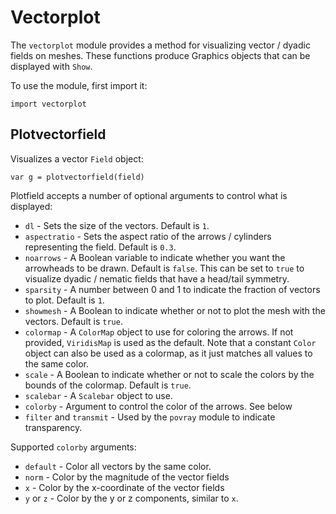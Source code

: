 [comment]: # (Vectorplot module help)
[version]: # (0.0.1)

# Vectorplot
[tagvectorplot]: # (vectorplot)

The `vectorplot` module provides a method for visualizing vector / dyadic fields on meshes. These functions produce Graphics objects that can be displayed with `Show`.

To use the module, first import it:

    import vectorplot

[showsubtopics]: # (subtopics)

## Plotvectorfield
[tagplotvectorfield]: # (plotvectorfield)

Visualizes a vector `Field` object:

    var g = plotvectorfield(field)

Plotfield accepts a number of optional arguments to control what is displayed:

* `dl` - Sets the size of the vectors. Default is `1`.
* `aspectratio` - Sets the aspect ratio of the arrows / cylinders representing the field. Default is `0.3`.
* `noarrows` - A Boolean variable to indicate whether you want the arrowheads to be drawn. Default is `false`. This can be set to `true` to visualize dyadic / nematic fields that have a head/tail symmetry.
* `sparsity` - A number between 0 and 1 to indicate the fraction of vectors to plot. Default is `1`.
* `showmesh` - A Boolean to indicate whether or not to plot the mesh with the vectors. Default is `true`.
* `colormap` - A `ColorMap` object to use for coloring the arrows. If not provided, `ViridisMap` is used as the default. Note that a constant `Color` object can also be used as a colormap, as it just matches all values to the same color.
* `scale` - A Boolean to indicate whether or not to scale the colors by the bounds of the colormap. Default is `true`.
* `scalebar` - A `Scalebar` object to use. 
* `colorby` - Argument to control the color of the arrows. See below
* `filter` and `transmit` - Used by the `povray` module to indicate transparency.

Supported `colorby` arguments: 

* `default` - Color all vectors by the same color.
* `norm` - Color by the magnitude of the vector fields
*  `x` - Color by the x-coordinate of the vector fields
* `y` or `z` - Color by the y or z components, similar to `x`.
